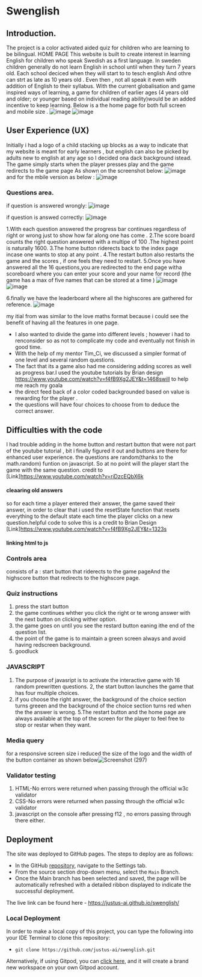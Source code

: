 

# Swenglish
## Introduction.
The project  is  a color activated  aided quiz for children who are learning to be bilingual. 
HOME PAGE
This website is built to  create interest in learning English  for children who speak Swedish as a first language.
In sweden children generally do not learn English in school until when they turn 7 years old.
Each school deciced when they will start to to tesch english And othre can strt as late as 10 years old .
Even then , not all  speak it even with addition of English to their syllabus.
With the  current globalisation and game inspired ways of learning, a game for children of earlier ages (4 years old and older; or younger based on individual reading ability)would be an added incentive to keep learning.
Below is a the home page for both full screen and mobile size .
![image](https://user-images.githubusercontent.com/83753891/144029663-78151cff-92d8-4302-9cca-d54698da20a3.png)
![image](https://user-images.githubusercontent.com/83753891/144029947-399f4463-1e1d-41b4-85fd-cc84ba0eae8b.png)

## User Experience (UX)

Initially i had a logo of a child stacking up blocks as a way to indicate that my website is meant for early learners , but english can also be picked by adults new to english at any age so I decided ona dack background istead.
The game simply starts when the player presses play and the game redirects to the game page As shown on the screenshot below:
![image](https://user-images.githubusercontent.com/83753891/144033014-361050dc-d991-4e31-8e98-fe1cdc1b3495.png)
and for the mbile version as below :
![image](https://user-images.githubusercontent.com/83753891/144033151-41857296-99fa-4fe4-8662-71479b231ca4.png)


### Questions area.
 if question is answered wrongly:
 ![image](https://user-images.githubusercontent.com/83753891/144033366-ade9d839-3abd-49ff-a334-8491e763f30c.png)

 
 if question is answed correctly:
 ![image](https://user-images.githubusercontent.com/83753891/144033468-d9ebde4c-60d9-44ce-b3f1-5c44611e963a.png)

1.With each question answered the progress bar continues regardless of right or wrong just to show how far along one has come .
2.The score board counts the right question answered with a multipe of 100 .The highest point is naturally 1600.
3.The home button riderects back to the index page incase one wants to stop at any point .
4.The restart button also restarts the game and the scores , if one feels they need to restart.
5.Once you have answered all the 16 questions,you are redirected to the end page witha scoreboard where you can enter your score and your name for record (the game has a max of five names that can be stored at a time )
![image](https://user-images.githubusercontent.com/83753891/144034761-599a948d-bf3b-487a-8b89-f0f1b193324b.png)
![image](https://user-images.githubusercontent.com/83753891/144040155-36d0c964-95d8-4987-b9df-f5e85d101b3f.png)

6.finally we have the leaderboard  where all the highscores are gathered for reference.
![image](https://user-images.githubusercontent.com/83753891/144040334-5f8cb6e6-70ba-487c-898d-75f2ed8a55c0.png)




my itial from was similar to the love maths format because i could see the benefit of having all the features in one page.
* I also wanted to divide the game into different levels ; however i had to renconsider so as not  to complicate my code and eventually not finish in good time.
* With the help of my  mentor Tim_Ci, we discussed a simpler format of one level and several random questions.
* The fact that its a game  also had me considering adding  scores as well as  progress bar.I used the youtube tutorials by Brian design https://www.youtube.com/watch?v=f4fB9Xg2JEY&t=1468swill to help me reach my goala
 * the direct feed back of a color coded backgrounded based on value  is rewarding for the player .
 * the questions will have four choices to choose from  to deduce the correct answer.

 ## Difficulties with the code
 I had trouble adding in the home button and restart button that were not part of the youtube tutorial , bit i finally figured it out and buttons are there for  enhanced user experience.
 the questions are random(thanks to the math.random) funtion on javascript. So at no point will the player start  the game with the same question. credit to [Link]https://www.youtube.com/watch?v=riDzcEQbX6k
 #### cleaaring old answers
 so for each time a player entered their answer, the game saved their answer, in order to clear that i used the resetState function that resets everything to the default state each time the player clicks on a new question.helpful code to solve this is a credit to Brian Design [Link]https://www.youtube.com/watch?v=f4fB9Xg2JEY&t=1323s
 #### linking html to js

### Controls area
consists of a :
start button that riderects to the game pageAnd the highscore button that redirects to the highscore page.

### Quiz instructions
1. press the start button
5. the game continues whther you click the right or te wrong answer with the next button on clicking wither option.
6. the game goes on until you see the restard button eaning ithe end of the question list.
7. the point of the game is to maintain a green screen always and avoid having redscreen background.
8. goodluck
### JAVASCRIPT
1. The purpose of javasript is to activate the interactive game with 16 random prewritten questions.
2, the start button launches the game that has four multiple choices.
3. if you choose the right answer, the background of the choice section turns greeen and  the background of the choice section turns red when the  the answer is wrong.
5.The restart button and the home page are always available at the top of the screen for the player to feel free to stop or restar when they want.



### Media query
for a responsive screen size i reduced the size of the logo 
and the width of the button container as shown below![Screenshot (297)](https://user-images.githubusercontent.com/83753891/130902095-b75cdf85-8a63-47a2-b838-057408390ccb.png)

### Validator testing
1. HTML-No errors were returned when passing through the official w3c validator
2. CSS-No errors were returned when passing through the official w3c validator
3. javascript on the console after pressing f12 , no errors passing through there either.

## Deployment

The site was deployed to GitHub pages. The steps to deploy are as follows:

- In the GitHub [repository](https://github.com/justus-ai/swenglish), navigate to the Settings tab.
- From the source section drop-down menu, select the `Main` Branch.
- Once the Main branch has been selected and saved, the page will be automatically refreshed with a detailed ribbon displayed to indicate the successful deployment.

The live link can be found here - https://justus-ai.github.io/swenglish/

### Local Deployment

In order to make a local copy of this project, you can type the following into your IDE Terminal to clone this repository:

- `git clone https://github.com/justus-ai/swenglish.git`

Alternatively, if using Gitpod, you can [click here](https://gitpod.io/#https://github.com/justus-ai/swenglish), and it will create a brand new workspace on your own Gitpod account.


